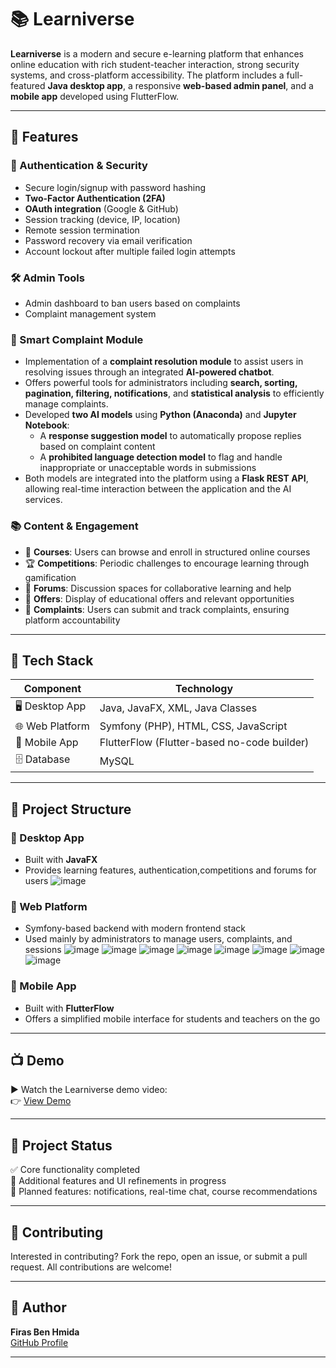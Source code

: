 # 📚 Learniverse

**Learniverse** is a modern and secure e-learning platform that enhances online education with rich student-teacher interaction, strong security systems, and cross-platform accessibility. The platform includes a full-featured **Java desktop app**, a responsive **web-based admin panel**, and a **mobile app** developed using FlutterFlow.


---

## 🚀 Features

### 🔐 Authentication & Security
- Secure login/signup with password hashing
- **Two-Factor Authentication (2FA)**
- **OAuth integration** (Google & GitHub)
- Session tracking (device, IP, location)
- Remote session termination
- Password recovery via email verification
- Account lockout after multiple failed login attempts

### 🛠️ Admin Tools
- Admin dashboard to ban users based on complaints
- Complaint management system

### 🤖 Smart Complaint Module  
- Implementation of a **complaint resolution module** to assist users in resolving issues through an integrated **AI-powered chatbot**.  
- Offers powerful tools for administrators including **search, sorting, pagination, filtering, notifications**, and **statistical analysis** to efficiently manage complaints.  
- Developed **two AI models** using **Python (Anaconda)** and **Jupyter Notebook**:  
  - A **response suggestion model** to automatically propose replies based on complaint content  
  - A **prohibited language detection model** to flag and handle inappropriate or unacceptable words in submissions  
- Both models are integrated into the platform using a **Flask REST API**, allowing real-time interaction between the application and the AI services.

### 📚 Content & Engagement
- 📌 **Courses**: Users can browse and enroll in structured online courses  
- 🏆 **Competitions**: Periodic challenges to encourage learning through gamification  
- 💬 **Forums**: Discussion spaces for collaborative learning and help  
- 🎯 **Offers**: Display of educational offers and relevant opportunities  
- 📝 **Complaints**: Users can submit and track complaints, ensuring platform accountability 
---

## 🧠 Tech Stack

| Component         | Technology                                  |
|------------------|----------------------------------------------|
| 🖥️ Desktop App    | Java, JavaFX, XML, Java Classes              |
| 🌐 Web Platform   | Symfony (PHP), HTML, CSS, JavaScript         |
| 📱 Mobile App     | FlutterFlow (Flutter-based no-code builder) |
| 🗄️ Database       | MySQL                                        |

---

## 🧩 Project Structure

### 🔹 Desktop App
- Built with **JavaFX**
- Provides learning features, authentication,competitions and forums for users
![image](https://github.com/user-attachments/assets/77fa97a9-160b-4c10-a361-4f6ab4c9b94c)


### 🔹 Web Platform
- Symfony-based backend with modern frontend stack
- Used mainly by administrators to manage users, complaints, and sessions
![image](https://github.com/user-attachments/assets/b2d4c44f-cfe5-4164-a3a9-d1960156c44a)
![image](https://github.com/user-attachments/assets/fbfde903-1443-4b29-bf4e-019914bff77c)
![image](https://github.com/user-attachments/assets/58bbf491-3ff8-4aa2-9d01-dd0d0e846870)
![image](https://github.com/user-attachments/assets/1932d921-323f-4f68-90d7-7f7e52517044)
![image](https://github.com/user-attachments/assets/59bd0a16-2751-4992-8b6c-26f90790a13f)
![image](https://github.com/user-attachments/assets/6b6e4b0d-2902-47b6-9c8c-d674d5017b15)
![image](https://github.com/user-attachments/assets/7891c522-c24a-4901-9043-af18a820c3ae)
![image](https://github.com/user-attachments/assets/ff51dd9b-a3a8-456e-808f-c81194385a3a)


### 🔹 Mobile App
- Built with **FlutterFlow**
- Offers a simplified mobile interface for students and teachers on the go

---

## 📺 Demo

▶️ Watch the Learniverse demo video:  
👉 [View Demo](https://youtu.be/wXJ1rjzaVbQ)

---

## 📌 Project Status

✅ Core functionality completed  
🚧 Additional features and UI refinements in progress  
🧭 Planned features: notifications, real-time chat, course recommendations

---

## 🤝 Contributing

Interested in contributing? Fork the repo, open an issue, or submit a pull request. All contributions are welcome!

---
## 👤 Author

**Firas Ben Hmida**  
[GitHub Profile](https://github.com/firas-ben-hmida)

---



